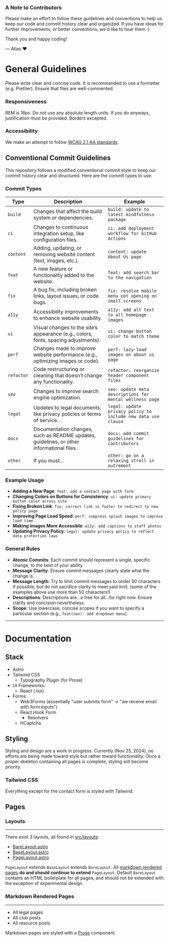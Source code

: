 ### A Note to Contributors

Please make an effort to follow these guidelines and conventions to help us keep our code and commit history clear and organized. If you have ideas for further improvements, or better conventions, we'd like to hear them :)

Thank you and happy coding!

— Atlas ❤️

# General Guidelines
Please write clear and concise code. It is recommended to use a formatter (e.g. Prettier). Ensure that files are well-commented. 

### Responsiveness
REM is 16px. Do not use any absolute length units. If you do anyways, justification must be provided. Borders excepted.

### Accessibility
We make an attempt to follow [WCAG 2.1 AA standards](https://www.w3.org/TR/WCAG21/).

## Conventional Commit Guidelines

This repository follows a modified conventional commit style to keep our commit history clear and structured. Here are the commit types to use:

### Commit Types

| Type | Description | Example |
| ---------- | ---------------------------------------------------------------------------------------- | ------------------------------------------------------------- |
| `build` | Changes that affect the build system or dependencies. | `build: update to latest mindfulness package` |
| `ci` | Changes to continuous integration setup, like configuration files. | `ci: add deployment workflow for GitHub Actions` |
| `content` | Adding, updating, or removing website content (text, images, etc.). | `content: update About Us page` |
| `feat` | A new feature or functionality added to the website. | `feat: add search bar to the navigation` |
| `fix` | A bug fix, including broken links, layout issues, or code bugs. | `fix: resolve mobile menu not opening on small screens` |
| `a11y` | Accessibility improvements to enhance website usability. | `a11y: add alt text to all homepage images` |
| `ui` | Visual changes to the site’s appearance (e.g., colors, fonts, spacing adjustments). | `ui: change button color to match theme` |
| `perf` | Changes made to improve website performance (e.g., optimizing images or code). | `perf: lazy-load images on about us page` |
| `refactor` | Code restructuring or cleaning that doesn’t change any functionality. | `refactor: reorganize header component files` |
| `seo` | Changes to improve search engine optimization. | `seo: update meta descriptions for mental wellness page`             |
| `legal` | Updates to legal documents, like privacy policies or terms of service. | `legal: update privacy policy to include new data use clause` |
| `docs` | Documentation changes, such as README updates, guidelines, or other informational files. | `docs: add commit guidelines for contributors` |
| `other` | If you must... | `other: go on a relaxing stroll in outremont` |

### Example Usage

-   **Adding a New Page**: `feat: add a contact page with form`
-   **Changing Colors on Buttons for Consistency**: `ui: update primary button color across site`
-   **Fixing Broken Link**: `fix: correct link in footer to redirect to new policy page`
-   **Improving Page Load Speed**: `perf: compress splash images to improve load time`
-   **Making Images More Accessible**: `a11y: add captions to staff photos`
-   **Updating Privacy Policy**: `legal: update privacy policy to reflect data protection laws`

### General Rules

-   **Atomic Commits**: Each commit should represent a single, specific change, to the best of your ability.
-   **Message Clarity**: Ensure commit messages clearly state what the change is.
-   **Message Length**: Try to limit commit messages to under 50 characters if possible, but do not sacrifice clarity to meet said limit. (some of the examples above use more than 50 characters!)
-   **Descriptions**: Descriptions are...a free for all...for right now. Ensure clarity and concision nevertheless.
-   **Scope**: Use lowercase, concise scopes if you want to specify a particular section (e.g., `feat(nav): add dropdown menu`).

---

# Documentation

## Stack
- Astro
- Tailwind CSS
    - Typography Plugin (for Prose)
- UI Frameworks:
    - React (.tsx)
- Forms:
    - Web3Forms (essentially "user submits form" -> "we receive email with form inputs")
    - React Hook Form
        - Resolvers
    - HCaptcha

## Styling
Styling and design are a work in progress. Currently (Nov 25, 2024), no efforts are being made toward style but rather toward functionality. Once a proper skeleton containing all pages is complete, styling will become priority.

### Tailwind CSS
Everything except for the contact form is styled with Tailwind.

## Pages
### Layouts
---
There exist 3 layouts, all found in [src/layouts](src/layouts):
- [BareLayout.astro](src/layouts/BareLayout.astro)
- [BaseLayout.astro](src/layouts/BaseLayout.astro)
- [PageLayout.astro](src/layouts/PageLayout.astro)

`PageLayout` extends `BaseLayout` extends `BareLayout`. All [markdown rendered pages](#markdown-rendered-pages) **do and should continue to extend** `PageLayout`. Default  `BareLayout` contains an HTML boilerplate for all pages, and should not be extended with the exception of experimental design.

### Markdown Rendered Pages
---
- All legal pages
- All club posts
- All resource posts

Markdown pages are styled with a [Prose](src/components/Prose.astro) component.